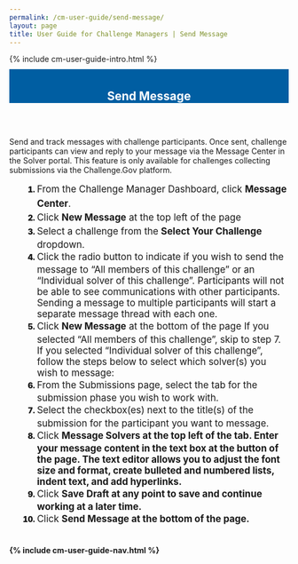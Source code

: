 ```yaml
---
permalink: /cm-user-guide/send-message/
layout: page
title: User Guide for Challenge Managers | Send Message
---
```

<div class="row">
  <div class="col-sm-12">{% include cm-user-guide-intro.html %}</div>
</div>
<div class="row" style="padding-top: 10px; padding-bottom: 30px;">
  <div class="col-sm-12" style="padding-top: 6px; background-color: #005ea2; color: #ffffff; text-align: center;">
    <h2>Send Message</h2>
  </div>
</div>
<div class="row">
  <div class="col-sm-7">
    <p>Send and track messages with challenge participants. Once sent, challenge participants can view and reply to your message via the Message Center in the Solver portal. This feature is only available for challenges collecting submissions via the Challenge.Gov platform.
</p>
    <ol style="padding-left: 50px;">
      <li style="font-weight:900;"><span style="font-size: 1.06rem; line-height: 1.5; font-weight: 400;">From the Challenge Manager Dashboard, click <b>Message Center</b>.
<li style="font-weight:900;"><span style="font-size: 1.06rem; line-height: 1.5; font-weight: 400;">Click <b>New Message</b> at the top left of the page</span></li>
<li style="font-weight:900;"><span style="font-size: 1.06rem; line-height: 1.5; font-weight: 400;">Select a challenge from the <b>Select Your Challenge</b> dropdown.</span></li>
<li style="font-weight:900;"><span style="font-size: 1.06rem; line-height: 1.5; font-weight: 400;">Click the radio button to indicate if you wish to send the message to “All members of this challenge” or an “Individual solver of this challenge”. Participants will not be able to see communications with other participants. Sending a message to multiple participants will start a separate message thread with each one. </span></li>
<li style="font-weight:900;"><span style="font-size: 1.06rem; line-height: 1.5; font-weight: 400;">Click <b>New Message</b> at the bottom of the page
If you selected “All members of this challenge”, skip to step 7. If you selected “Individual solver of this challenge”, follow the steps below to select which solver(s) you wish to message:</span></li>
<li style="font-weight:900;"><span style="font-size: 1.06rem; line-height: 1.5; font-weight: 400;">From the Submissions page, select the tab for the submission phase you wish to work with.</span></li>
<li style="font-weight:900;"><span style="font-size: 1.06rem; line-height: 1.5; font-weight: 400;">Select the checkbox(es) next to the title(s) of the submission for the participant you want to message. </span></li>
<li style="font-weight:900;"><span style="font-size: 1.06rem; line-height: 1.5; font-weight: 400;">Click <b>Message Solvers at the top left of the tab.
Enter your message content in the text box at the button of the page. The text editor allows you to adjust the font size and format, create bulleted and numbered lists, indent text, and add hyperlinks.</span></li>
<li style="font-weight:900;"><span style="font-size: 1.06rem; line-height: 1.5; font-weight: 400;">Click <b>Save Draft at any point to save and continue working at a later time.</span></li>
<li style="font-weight:900;"><span style="font-size: 1.06rem; line-height: 1.5; font-weight: 400;">Click <b>Send Message at the bottom of the page. 

</span></li>
    </ol>
  </div>
  <div class="col-sm-1">&nbsp;</div>
  <div class="col-sm-4"> {% include cm-user-guide-nav.html %} </div>
</div>

